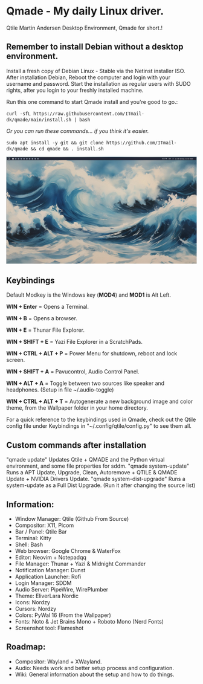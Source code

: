 # Qmade - My daily Linux driver.
Qtile Martin Andersen Desktop Environment, Qmade for short.!

## Remember to install Debian without a desktop environment.
Install a fresh copy of Debian Linux - Stable via the Netinst installer ISO.
After installation Debian, Reboot the computer and login with your username and password.
Start the installation as regular users with SUDO rights, after you login to your freshly installed machine.

Run this one command to start Qmade install and you're good to go.: 

    curl -sfL https://raw.githubusercontent.com/ITmail-dk/qmade/main/install.sh | bash

*Or you can run these commands... if you think it's easier.*

    sudo apt install -y git && git clone https://github.com/ITmail-dk/qmade && cd qmade && . install.sh

![Screenshots of the Desktop](screenshots/screenshot_01.jpg)

## Keybindings
Default Modkey is the Windows key (**MOD4**) and **MOD1** is Alt Left.

**WIN + Enter** = Opens a Terminal.

**WIN + B** = Opens a browser.

**WIN + E** = Thunar File Explorer.

**WIN + SHIFT + E** = Yazi File Explorer in a ScratchPads.

**WIN + CTRL + ALT + P** = Power Menu for shutdown, reboot and lock screen.

**WIN + SHIFT + A** = Pavucontrol, Audio Control Panel.

**WIN + ALT + A** = Toggle between two sources like speaker and headphones. (Setup in file ~/.audio-toggle)

**WIN + CTRL + ALT + T** = Autogenerate a new background image and color theme, 
from the Wallpaper folder in your home directory.


For a quick reference to the keybindings used in Qmade, 
check out the Qtile config file under Keybindings in "~/.config/qtile/config.py" to see them all.


## Custom commands after installation
"qmade update" Updates Qtile + QMADE and the Python virtual environment, and some file properties for sddm.
"qmade system-update" Runs a APT Update, Upgrade, Clean, Autoremove + QTILE & QMADE Update + NVIDIA Drivers Update.
"qmade system-dist-upgrade" Runs a system-update as a Full Dist Upgrade. (Run it after changing the source list)


## Information:
- Window Manager: Qtile (Github From Source)
- Compositor: X11, Picom
- Bar / Panel: Qtile Bar
- Terminal: Kitty
- Shell: Bash
- Web browser: Google Chrome & WaterFox
- Editor: Neovim + Notepadqq
- File Manager: Thunar + Yazi & Midnight Commander
- Notification Manager: Dunst
- Application Launcher: Rofi
- Login Manager: SDDM
- Audio Server: PipeWire, WirePlumber
- Theme: EliverLara Nordic
- Icons: Nordzy
- Cursors: Nordzy
- Colors: PyWal 16 (From the Wallpaper)
- Fonts: Noto & Jet Brains Mono + Roboto Mono (Nerd Fonts)
- Screenshot tool: Flameshot

## Roadmap:
- Compositor: Wayland + XWayland.
- Audio: Needs work and better setup process and configuration.
- Wiki: General information about the setup and how to do things.
